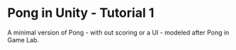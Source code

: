 # Pong in Unity - Tutorial 1

A minimal version of Pong - with out scoring or a UI - modeled after Pong in Game Lab.
